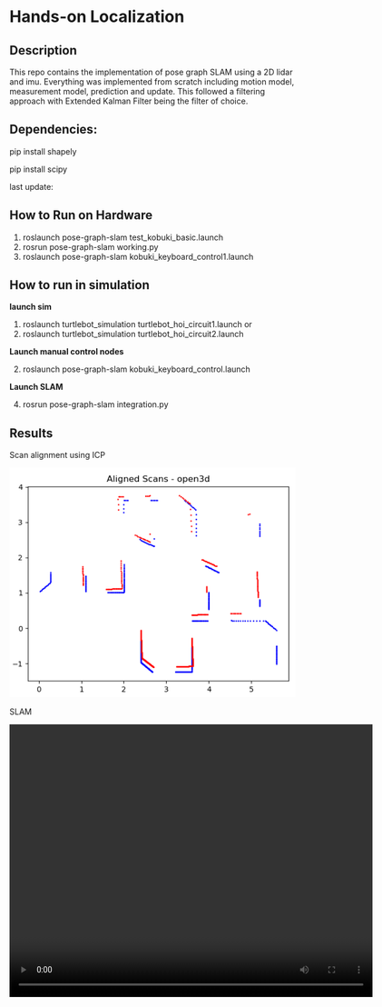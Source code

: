 ﻿# Hands-on Localization

## Description
This repo contains the implementation of pose graph SLAM using a 2D lidar and imu. Everything was implemented from scratch including motion model, measurement model, prediction and update. This followed a filtering approach with Extended Kalman Filter being the filter of choice.

## Dependencies:

pip install shapely

pip install scipy

last update:


## How to Run on Hardware
1. roslaunch pose-graph-slam test_kobuki_basic.launch
2. rosrun pose-graph-slam working.py
3. roslaunch pose-graph-slam kobuki_keyboard_control1.launch

## How to run in simulation

**launch sim**
1. roslaunch turtlebot_simulation turtlebot_hoi_circuit1.launch
or 
2. roslaunch turtlebot_simulation turtlebot_hoi_circuit2.launch

**Launch manual control nodes**

2. roslaunch pose-graph-slam kobuki_keyboard_control.launch

**Launch SLAM**

4. rosrun pose-graph-slam integration.py

## Results

Scan alignment using ICP

![Scan Alignment ICP](media/Open3d_ICP.gif)

SLAM

<video width="640" height="480" controls>
  <source src="media/pose-graph-slam_cropped_edited.mp4" type="video/mp4">
</video>


